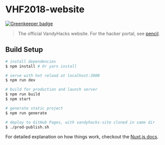 # VHF2018-website

[![Greenkeeper badge](https://badges.greenkeeper.io/VandyHacks/VHF2018-website.svg)](https://greenkeeper.io/)

> The official VandyHacks website. For the hacker portal, see [pencil](https://github.com/VandyHacks/pencil).

## Build Setup

``` bash
# install dependencies
$ npm install # Or yarn install

# serve with hot reload at localhost:3000
$ npm run dev

# build for production and launch server
$ npm run build
$ npm start

# generate static project
$ npm run generate

# deploy to GitHub Pages, with vandyhacks-site cloned in same dir
$ ./prod-publish.sh
```

For detailed explanation on how things work, checkout the [Nuxt.js docs](https://github.com/nuxt/nuxt.js).
